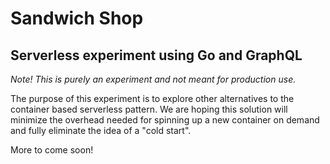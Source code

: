 # Sandwich Shop
## Serverless experiment using Go and GraphQL

*Note! This is purely an experiment and not meant for production use.*

The purpose of this experiment is to explore other alternatives to the container based serverless pattern. We are hoping this solution will minimize the overhead needed for spinning up a new container on demand and fully eliminate the idea of a "cold start".

More to come soon!